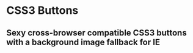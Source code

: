 # CSS3 Buttons
## Sexy cross-browser compatible CSS3 buttons with a background image fallback for IE